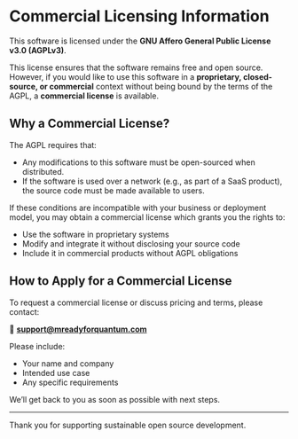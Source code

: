 # Commercial Licensing Information

This software is licensed under the **GNU Affero General Public License v3.0 (AGPLv3)**.

This license ensures that the software remains free and open source. However, if you would like to use this software in a **proprietary, closed-source, or commercial** context without being bound by the terms of the AGPL, a **commercial license** is available.

## Why a Commercial License?

The AGPL requires that:
- Any modifications to this software must be open-sourced when distributed.
- If the software is used over a network (e.g., as part of a SaaS product), the source code must be made available to users.

If these conditions are incompatible with your business or deployment model, you may obtain a commercial license which grants you the rights to:

- Use the software in proprietary systems
- Modify and integrate it without disclosing your source code
- Include it in commercial products without AGPL obligations

## How to Apply for a Commercial License

To request a commercial license or discuss pricing and terms, please contact:

📧 **support@mreadyforquantum.com**

Please include:
- Your name and company
- Intended use case
- Any specific requirements

We’ll get back to you as soon as possible with next steps.

---

Thank you for supporting sustainable open source development.

